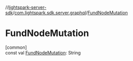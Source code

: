//[lightspark-server-sdk](../../index.md)/[com.lightspark.sdk.server.graphql](index.md)/[FundNodeMutation](-fund-node-mutation.md)

# FundNodeMutation

[common]\
const val [FundNodeMutation](-fund-node-mutation.md): String
